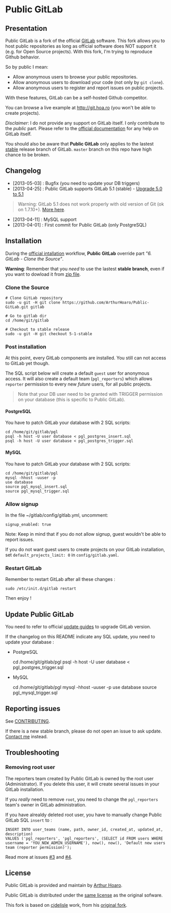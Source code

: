 # Public GitLab

## Presentation

Public GitLab is a fork of the official [GitLab](https://github.com/gitlabhq/gitlabhq) software. This fork allows you to host public repositories as long as official software does NOT support it (e.g. for Open Source projects). With this fork, I'm trying to reproduce Github behavior.

So by public I mean:

  * Allow anonymous users to browse your public repositories.
  * Allow anonymous users to download your code (not only by `git clone`).
  * Allow anonymous users to register and report issues on public projects.

With these features, GitLab can be a self-hosted Github competitor.

You can browse a live example at http://git.hoa.ro (you won't be able to create projects).

_Disclaimer_: I do not provide any support on GitLab itself. I only contribute to the _public_ part. Please refer to the [official documentation](https://github.com/gitlabhq/gitlabhq/blob/master/README.md) for any help on GitLab itself.

You should also be aware that **Public GitLab** only applies to the lastest [stable](https://github.com/ArthurHoaro/Public-GitLab/) release branch of GitLab. `master` branch on this repo have high chance to be broken.
## Changelog

  * [2013-05-03] : Bugfix (you need to update your DB triggers)
  * [2013-04-25] : Public GitLab supports GitLab 5.1 (stable) - [Upgrade 5.0 to 5.1](https://github.com/ArthurHoaro/Public-GitLab/blob/5-1-stable/doc/update/5.0-to-5.1.md)

> Warning: GitLab 5.1 does not work properly with old version of Git (ok on 1.7.10+). [More here](https://github.com/gitlabhq/gitlabhq/issues/3666). 
  
  * [2013-04-11] : MySQL support
  * [2013-04-01] : First commit for Public GitLab (only PostgreSQL)

## Installation

During the [official intallation](https://github.com/gitlabhq/gitlabhq/blob/5-1-stable/doc/install/installation.md) workflow, **Public GitLab** override part _"6. GitLab - Clone the Source"_. 

**Warning**: Remember that you _need_ to use the lastest **stable branch**, even if you want to dowload it from [zip file](https://github.com/ArthurHoaro/Public-GitLab/archive/5-1-stable.zip).

### Clone the Source

    # Clone GitLab repository
    sudo -u git -H git clone https://github.com/ArthurHoaro/Public-GitLab.git gitlab

    # Go to gitlab dir
    cd /home/git/gitlab

    # Checkout to stable release
    sudo -u git -H git checkout 5-1-stable

### Post installation
At this point, every GitLab components are installed. You still can not access to GitLab yet though.

The SQL script below will create a default `guest` user for anonymous access. It will also create a default team (`pgl_reporters`) which allows `reporter` permission to every new _future_ users, for all public projects.

> Note that your DB user need to be granted with TRIGGER permission on your database (this is specific to Public GitLab).

#### PostgreSQL
You have to patch GitLab your database with 2 SQL scripts:

    cd /home/git/gitlab/pgl
    psql -h host -U user database < pgl_postgres_insert.sql
    psql -h host -U user database < pgl_postgres_trigger.sql

#### MySQL
You have to patch GitLab your database with 2 SQL scripts:

    cd /home/git/gitlab/pgl
    mysql -hhost -uuser -p
    use database
    source pgl_mysql_insert.sql
    source pgl_mysql_trigger.sql

### Allow signup

In the file ~/gitlab/config/gitlab.yml, uncomment:

    signup_enabled: true

Note: Keep in mind that if you do not allow signup, guest wouldn't be able to report issues. 

If you do not want guest users to create projects on your GitLab installation, set `default_projects_limit: 0` in `config/gitlab.yaml`.

### Restart GitLab

Remember to restart GitLab after all these changes :

    sudo /etc/init.d/gitlab restart

Then enjoy !

## Update Public GitLab

You need to refer to official [update guides](https://github.com/ArthurHoaro/Public-GitLab/blob/5-1-stable/doc/update/) to upgrade GitLab version.

If the changelog on this README indicate any SQL update, you need to update your database :

* PostgreSQL

    cd /home/git/gitlab/pgl
    psql -h host -U user database < pgl_postgres_trigger.sql

* MySQL

    cd /home/git/gitlab/pgl
    mysql -hhost -uuser -p
    use database
    source pgl_mysql_trigger.sql


## Reporting issues

See [CONTRIBUTING](https://github.com/ArthurHoaro/Public-GitLab/blob/5-1-stable/CONTRIBUTING.md).

If there is a new stable branch, please do not open an issue to ask update. [Contact me](http://hoa.ro/static6/contact) instead.

## Troubleshooting

### Removing root user

The reporters team created by Public GitLab is owned by the root user (Administrator). If you delete this user, it will create several issues in your GitLab installation.

If you _really_ need to remove `root`, you need to change the `pgl_reporters` team's owner in GitLab administration.

If you have alrealdy deleted root user, you have to manually change Public GitLab SQL `insert` to :

    INSERT INTO user_teams (name, path, owner_id, created_at, updated_at, description) 
    VALUES ('pgl_reporters', 'pgl_reporters', (SELECT id FROM users WHERE username = 'YOU_NEW_ADMIN_USERNAME'), now(), now(), 'Default new users team (reporter permission)'); 

Read more at issues [#3](https://github.com/ArthurHoaro/Public-GitLab/issues/3) and [#4](https://github.com/ArthurHoaro/Public-GitLab/issues/4).

## License

Public GitLab is provided and maintain by [Arthur Hoaro](http://hoa.ro).

Public GitLab is distributed under the [same license](https://github.com/ArthurHoaro/Public-GitLab/blob/5-1-stable/LICENSE) as the original sofware.

This fork is based on [cjdelisle](https://github.com/cjdelisle/) work, from his [original fork](https://github.com/cjdelisle/gitboria.com/commit/61db393bfd4fc75c5f046f01b01c7f114f601426).
